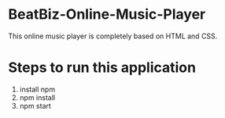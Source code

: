 # BeatBiz-Online-Music-Player

This online music player is completely based on HTML and CSS.
# Steps to run this application

1. install npm
2. npm install
3. npm start

